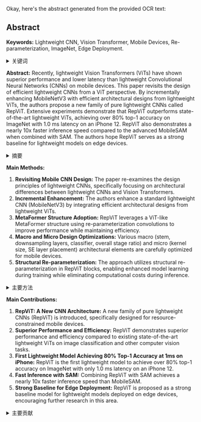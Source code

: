 Okay, here's the abstract generated from the provided OCR text:

## Abstract

**Keywords:** Lightweight CNN, Vision Transformer, Mobile Devices, Re-parameterization, ImageNet, Edge Deployment.

<details>
  <summary>关键词</summary>
  轻量级 CNN, 视觉 Transformer, 移动设备, 重参数化, ImageNet, 边缘部署.
</details>

**Abstract:**
Recently, lightweight Vision Transformers (ViTs) have shown superior performance and lower latency than lightweight Convolutional Neural Networks (CNNs) on mobile devices. This paper revisits the design of efficient lightweight CNNs from a ViT perspective. By incrementally enhancing MobileNetV3 with efficient architectural designs from lightweight ViTs, the authors propose a new family of pure lightweight CNNs called RepViT. Extensive experiments demonstrate that RepViT outperforms state-of-the-art lightweight ViTs, achieving over 80% top-1 accuracy on ImageNet with 1.0 ms latency on an iPhone 12. RepViT also demonstrates a nearly 10x faster inference speed compared to the advanced MobileSAM when combined with SAM. The authors hope RepViT serves as a strong baseline for lightweight models on edge devices.

<details>
  <summary>摘要</summary>
  最近，轻量级视觉 Transformer (ViT) 在移动设备上展现出比轻量级卷积神经网络 (CNN) 更优越的性能和更低的延迟。本文从 ViT 的角度重新审视了高效轻量级 CNN 的设计。通过整合轻量级 ViT 的高效架构设计来逐步增强 MobileNetV3，作者提出了一种新的纯轻量级 CNN 系列，名为 RepViT。大量实验表明，RepViT 优于最先进的轻量级 ViT，在 iPhone 12 上以 1.0 毫秒的延迟在 ImageNet 上实现了超过 80% 的 top-1 准确率。RepViT 与 SAM 结合使用时，与先进的 MobileSAM 相比，推理速度也提高了近 10 倍。作者希望 RepViT 可以作为边缘设备上轻量级模型的强大基线。
</details>

**Main Methods:**

1.  **Revisiting Mobile CNN Design:** The paper re-examines the design principles of lightweight CNNs, specifically focusing on architectural differences between lightweight CNNs and Vision Transformers.
2.  **Incremental Enhancement:** The authors enhance a standard lightweight CNN (MobileNetV3) by integrating efficient architectural designs from lightweight ViTs.
3.  **MetaFormer Structure Adoption:** RepViT leverages a ViT-like MetaFormer structure using re-parameterization convolutions to improve performance while maintaining efficiency.
4.  **Macro and Micro Design Optimizations:** Various macro (stem, downsampling layers, classifier, overall stage ratio) and micro (kernel size, SE layer placement) architectural elements are carefully optimized for mobile devices.
5.  **Structural Re-parameterization:** The approach utilizes structural re-parameterization in RepViT blocks, enabling enhanced model learning during training while eliminating computational costs during inference.

<details>
  <summary>主要方法</summary>
  <ol>
    <li><strong>重新审视移动 CNN 设计：</strong> 本文重新审视了轻量级 CNN 的设计原则，特别关注轻量级 CNN 和视觉 Transformer 之间的架构差异。</li>
    <li><strong>增量增强：</strong> 作者通过整合轻量级 ViT 的高效架构设计来增强标准的轻量级 CNN (MobileNetV3)。</li>
    <li><strong>MetaFormer 结构采用：</strong> RepViT 利用类似于 ViT 的 MetaFormer 结构，使用重参数化卷积来提高性能，同时保持效率。</li>
    <li><strong>宏观和微观设计优化：</strong> 对各种宏观（stem、下采样层、分类器、整体 stage 比例）和微观（核大小、SE 层位置）架构元素进行了精心优化，以适应移动设备。</li>
    <li><strong>结构重参数化：</strong> 该方法在 RepViT 块中利用结构重参数化，从而在训练期间实现增强的模型学习，同时消除推理期间的计算成本。</li>
  </ol>
</details>

**Main Contributions:**

1.  **RepViT: A New CNN Architecture:** A new family of pure lightweight CNNs (RepViT) is introduced, specifically designed for resource-constrained mobile devices.
2.  **Superior Performance and Efficiency:** RepViT demonstrates superior performance and efficiency compared to existing state-of-the-art lightweight ViTs on image classification and other computer vision tasks.
3.  **First Lightweight Model Achieving 80% Top-1 Accuracy at 1ms on iPhone:** RepViT is the first lightweight model to achieve over 80% top-1 accuracy on ImageNet with only 1.0 ms latency on an iPhone 12.
4.  **Fast Inference with SAM:** Combining RepViT with SAM achieves a nearly 10x faster inference speed than MobileSAM.
5.  **Strong Baseline for Edge Deployment:**  RepViT is proposed as a strong baseline model for lightweight models deployed on edge devices, encouraging further research in this area.

<details>
  <summary>主要贡献</summary>
  <ol>
    <li><strong>RepViT：一种新的 CNN 架构：</strong> 引入了一种新的纯轻量级 CNN 系列 (RepViT)，专为资源受限的移动设备设计。</li>
    <li><strong>卓越的性能和效率：</strong> RepViT 在图像分类和其他计算机视觉任务上表现出比现有的最先进的轻量级 ViT 更卓越的性能和效率。</li>
    <li><strong>首个在 iPhone 上以 1 毫秒延迟实现 80% Top-1 准确率的轻量级模型：</strong> RepViT 是首个在 iPhone 12 上仅以 1.0 毫秒的延迟在 ImageNet 上实现超过 80% top-1 准确率的轻量级模型。</li>
    <li><strong>使用 SAM 快速推理：</strong> 将 RepViT 与 SAM 相结合，与 MobileSAM 相比，实现了近 10 倍的推理速度。</li>
    <li><strong>边缘部署的强大基线：</strong> 提出 RepViT 作为部署在边缘设备上的轻量级模型的强大基线模型，鼓励该领域的进一步研究。</li>
  </ol>
</details>
